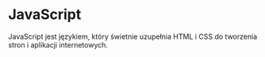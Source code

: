 # JavaScript
JavaScript jest językiem, który świetnie uzupełnia HTML i CSS do tworzenia stron i aplikacji internetowych.